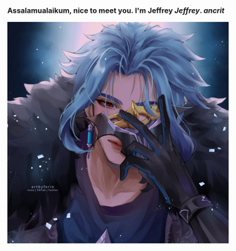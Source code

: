 ### Assalamualaikum, nice to meet you. I'm Jeffrey *Jeffrey*. ***ancrit***
![Jeffrey, Il Dottore](/Doctor-Dottore-genshinimpact-Genshinfanart-dottore.jpg)

<!--
**jevonm12/jevonm12** is a ✨ _special_ ✨ repository because its `README.md` (this file) appears on your GitHub profile.

Here are some ideas to get you started:

- 🔭 I’m currently working on ...
- 🌱 I’m currently learning ...
- 👯 I’m looking to collaborate on ...
- 🤔 I’m looking for help with ...
- 💬 Ask me about ...
- 📫 How to reach me: ...
- 😄 Pronouns: ...
- ⚡ Fun fact: ...
-->
